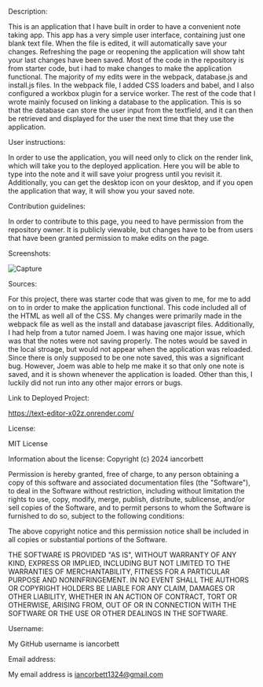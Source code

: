 Description:

This is an application that I have built in order to have a convenient note taking app. This app has a very simple user interface, containing just one blank text file. When the file is edited, it will automatically save your changes. Refreshing the page or reopening the application will show taht your last changes have been saved. Most of the code in the repository is from starter code, but i had to make changes to make the application functional. The majority of my edits were in the webpack, database.js and install.js files. In the webpack file, I added CSS loaders and babel, and I also configured a workbox plugin for a service worker. The rest of the code that I wrote mainly focused on linking a database to the application. This is so that the database can store the user input from the textfield, and it can then be retrieved and displayed for the user the next time that they use the application. 

User instructions:

In order to use the application, you will need only to click on the render link, which will take you to the deployed application. Here you will be able to type into the note and it will save yoiur progress until you revisit it. Additionally, you can get the desktop icon on your desktop, and if you open the application that way, it will show you your saved note.

Contribution guidelines:

In order to contribute to this page, you need to have permission from the repository owner. It is publicly viewable, but changes have to be from users that have been granted permission to make edits on the page.

Screenshots:

![Capture](https://github.com/user-attachments/assets/3b413b4f-5cbe-4e3b-901b-e9e20eb5cc6a)


Sources:

For this project, there was starter code that was given to me, for me to add on to in order to make the application functional. This code included all of the HTML as well all of the CSS. My changes were primarily made in the webpack file as well as the install and database javascript files. Additionally, I had help from a tutor named Joem. I was having one major issue, which was that the notes were not saving properly. The notes would be saved in the local stroage, but would not appear when the application was reloaded. Since there is only supposed to be one note saved, this was a significant bug. However, Joem was able to help me make it so that only one note is saved, and it is shown whenever the application is loaded. Other than this, I luckily did not run into any other major errors or bugs.

Link to Deployed Project:

https://text-editor-x02z.onrender.com/

License:

MIT License

Information about the license: Copyright (c) 2024 iancorbett

Permission is hereby granted, free of charge, to any person obtaining a copy of this software and associated documentation files (the "Software"), to deal in the Software without restriction, including without limitation the rights to use, copy, modify, merge, publish, distribute, sublicense, and/or sell copies of the Software, and to permit persons to whom the Software is furnished to do so, subject to the following conditions:

The above copyright notice and this permission notice shall be included in all copies or substantial portions of the Software.

THE SOFTWARE IS PROVIDED "AS IS", WITHOUT WARRANTY OF ANY KIND, EXPRESS OR IMPLIED, INCLUDING BUT NOT LIMITED TO THE WARRANTIES OF MERCHANTABILITY, FITNESS FOR A PARTICULAR PURPOSE AND NONINFRINGEMENT. IN NO EVENT SHALL THE AUTHORS OR COPYRIGHT HOLDERS BE LIABLE FOR ANY CLAIM, DAMAGES OR OTHER LIABILITY, WHETHER IN AN ACTION OF CONTRACT, TORT OR OTHERWISE, ARISING FROM, OUT OF OR IN CONNECTION WITH THE SOFTWARE OR THE USE OR OTHER DEALINGS IN THE SOFTWARE.

Username:

My GitHub username is iancorbett

Email address:

My email address is iancorbett1324@gmail.com
